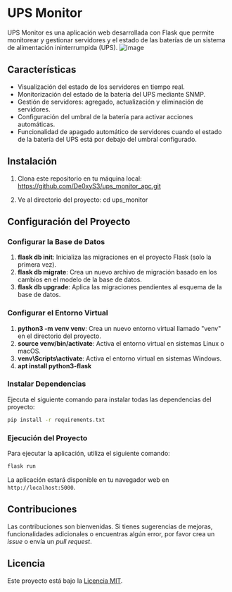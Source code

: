 # UPS Monitor

UPS Monitor es una aplicación web desarrollada con Flask que permite monitorear y gestionar servidores y el estado de las baterías de un sistema de alimentación ininterrumpida (UPS).
![image](https://github.com/De0xyS3/ups_apc_monitor/assets/87393512/11c87cc6-1b24-44b2-9a4a-e5e37b579089)

## Características

- Visualización del estado de los servidores en tiempo real.
- Monitorización del estado de la batería del UPS mediante SNMP.
- Gestión de servidores: agregado, actualización y eliminación de servidores.
- Configuración del umbral de la batería para activar acciones automáticas.
- Funcionalidad de apagado automático de servidores cuando el estado de la batería del UPS está por debajo del umbral configurado.

## Instalación

1. Clona este repositorio en tu máquina local:
https://github.com/De0xyS3/ups_monitor_apc.git

2. Ve al directorio del proyecto:
cd ups_monitor


## Configuración del Proyecto

### Configurar la Base de Datos

1. **flask db init**: Inicializa las migraciones en el proyecto Flask (solo la primera vez).
2. **flask db migrate**: Crea un nuevo archivo de migración basado en los cambios en el modelo de la base de datos.
3. **flask db upgrade**: Aplica las migraciones pendientes al esquema de la base de datos.

### Configurar el Entorno Virtual

1. **python3 -m venv venv**: Crea un nuevo entorno virtual llamado "venv" en el directorio del proyecto.
2. **source venv/bin/activate**: Activa el entorno virtual en sistemas Linux o macOS.
3. **venv\Scripts\activate**: Activa el entorno virtual en sistemas Windows.
4. **apt install python3-flask**

### Instalar Dependencias

Ejecuta el siguiente comando para instalar todas las dependencias del proyecto:

```bash
pip install -r requirements.txt
```

### Ejecución del Proyecto

Para ejecutar la aplicación, utiliza el siguiente comando:

```bash
flask run
```
La aplicación estará disponible en tu navegador web en `http://localhost:5000`.

## Contribuciones

Las contribuciones son bienvenidas. Si tienes sugerencias de mejoras, funcionalidades adicionales o encuentras algún error, por favor crea un _issue_ o envía un _pull request_.

## Licencia

Este proyecto está bajo la [Licencia MIT](LICENSE).





